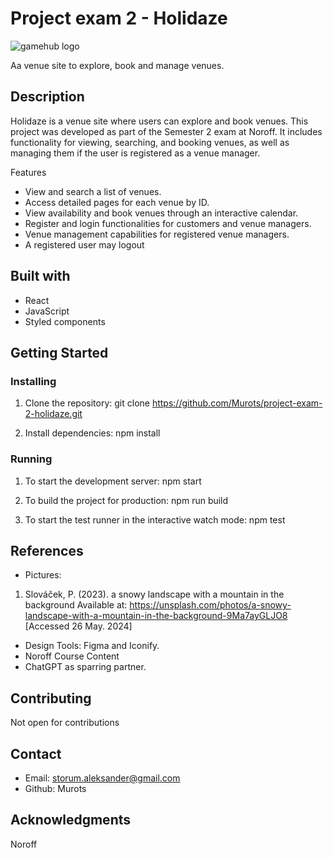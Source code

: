 # Project exam 2 - Holidaze

<picture>
    <img alt="gamehub logo" src="https://github.com/Murots/My-images/blob/main/Holidaze_ss-compressed.jpg">
</picture>

Aa venue site to explore, book and manage venues.

## Description

Holidaze is a venue site where users can explore and book venues. This project was developed as part of the Semester 2 exam at Noroff. It includes functionality for viewing, searching, and booking venues, as well as managing them if the user is registered as a venue manager.

Features

- View and search a list of venues.
- Access detailed pages for each venue by ID.
- View availability and book venues through an interactive calendar.
- Register and login functionalities for customers and venue managers.
- Venue management capabilities for registered venue managers.
- A registered user may logout

## Built with

- React
- JavaScript
- Styled components
  
## Getting Started

### Installing

1. Clone the repository:
   git clone https://github.com/Murots/project-exam-2-holidaze.git

2. Install dependencies:
   npm install

### Running

1. To start the development server:
   npm start

2. To build the project for production:
   npm run build

3. To start the test runner in the interactive watch mode:
   npm test

## References

- Pictures:

1. Slováček, P. (2023). a snowy landscape with a mountain in the background
   Available at: https://unsplash.com/photos/a-snowy-landscape-with-a-mountain-in-the-background-9Ma7ayGLJO8 [Accessed 26 May. 2024]

- Design Tools: Figma and Iconify.
- Noroff Course Content
- ChatGPT as sparring partner.

## Contributing

Not open for contributions

## Contact

- Email: storum.aleksander@gmail.com
- Github: Murots

## Acknowledgments

Noroff
